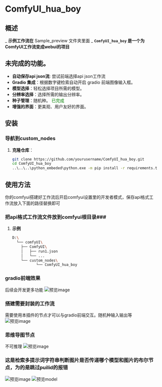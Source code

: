 # ComfyUI_hua_boy

## 概述
_ **示例工作流在** Sample_preview 文件夹里面
_ **`ComfyUI_hua_boy` 是一个为 ComfyUI工作流变成webui的项目**


## 未完成的功能。
- **自动保存api json流**: 尝试前端选择api json工作流
- **Gradio 集成**：根据数字键检索自动开启 gradio 前端图像输入框。
- **模型选择**：轻松选择项目所需的模型。
- **分辨率选择**：选择所需的输出分辨率。
- **种子管理**：随机种。                   <span style="color: green;">已完成</span>
- **增强的界面**：更美观、用户友好的界面。

## 安装

### 导航到custom_nodes
1. **克隆仓库**：
   ```bash
   git clone https://github.com/yourusername/ComfyUI_hua_boy.git
   cd ComfyUI_hua_boy
   ..\..\..\python_embeded\python.exe -m pip install -r requirements.txt
## 使用方法
你的comfyui搭建好工作流后开启comfyui设置里的开发者模式，保存api格式工作流放入下面的路径替换即可

### 把api格式工作流文件放到comfyui根目录###
1. **示例**
   ```bash
   D:\
     └── comfyUI\
       ├── ComfyUI\
       │   ├── run1.json
       │   └── ...
       └── custom_nodes\
              └── ComfyUI_hua_boy

### gradio前端效果
后续会开发更多功能
![预览image](https://github.com/kungful/ComfyUI_hua_boy/blob/c4176cc896378e4745925c1d528cb910f6f6fa11/Sample_preview/c1e59d869b7f79c33f686b94c1db368.png)
### 搭建需要封装的工作流
需要使用本插件的节点才可以与gradio前端交互。随机种输入输出等
![预览image](https://github.com/kungful/ComfyUI_hua_boy/blob/c4176cc896378e4745925c1d528cb910f6f6fa11/Sample_preview/484b25201870c5e8105a6ee08e6370d.png)
### 思维导图节点
不可推理
![预览image](https://github.com/kungful/ComfyUI_hua_boy/blob/c4176cc896378e4745925c1d528cb910f6f6fa11/Sample_preview/6b8564af2dbb2b75185f0bcc7cf5cd5.png)

### 这是检索多提示词字符串判断图片是否传递哪个模型和图片的布尔节点，为的是跳过puilid的报错
![预览image](https://github.com/kungful/ComfyUI_hua_boy/blob/a58958bcd59ec3c44130a8f72ea061b08d6a555a/Sample_preview/image.png)
![预览model](https://github.com/kungful/ComfyUI_hua_boy/blob/e662eb157599db53d5efca70d481a1ad59ea53bb/Sample_preview/model.png)
